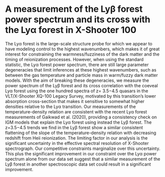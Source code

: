 # A measurement of the Lyβ forest power spectrum and its cross with the Lyα forest in X-Shooter 100

The Lyα forest is the large-scale structure probe for which we appear to have modeling control to the highest wavenumbers, which makes it of great interest for constraining the warmness/fuzziness of the dark matter and the timing of reionization processes. However, when using the standard statistic, the Lyα forest power spectrum, there are still large parameter degeneracies that limit inferences at these highest wavenumbers, such as between the gas temperature and particle mass in warm/fuzzy dark matter models. With the aim of breaking these degeneracies, we measure the power spectrum of the Lyβ forest and its cross correlation with the coeveal Lyα forest using the one hundred spectra of z= 3.5−4.5 quasars in the VLT/X-Shooter XQ-100 Legacy Survey, motivated by this transition’s lower absorption cross-section that makes it sensitive to somewhat higher densities relative to the Lyα transition. Our measurements of the temperature-density relation are consistent with the recent Lyα forest measurements of Gaikwad et al. (2020), providing a consistency check on IGM models that explain the Lyα forest using instead the Lyβ forest. The z=3.5−4.5 trends we find in the Lyβ forest show a similar consistent flattening of the slope of the temperature-density relation with decreasing redshift from Heii reionization. The limiting factor in our analysis is the significant uncertainty in the effective spectral resolution of X-Shooter spectrograph.  Our competitive constraints marginalize over this uncertainty. This plus the significant improvement in our constraint over the Lyα power spectrum alone from our data set suggest that a similar measurement of the Lyβ forest in another spectroscopic data set could result in a significant improvement.

